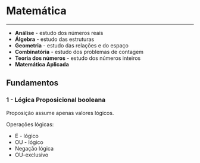 # Matemática

---

*  **Análise** - estudo dos números reais
*  **Álgebra** - estudo das estruturas
*  **Geometria** - estudo das relações e do espaço
*  **Combinatória** - estudo dos problemas de contagem
*  **Teoria dos números** - estudo dos números inteiros 
*  **Matemática Aplicada**

## Fundamentos

### 1 - Lógica Proposicional booleana

Proposição assume apenas valores lógicos.

Operações lógicas:
* E - lógico
* OU - lógico
* Negação lógica
* OU-exclusivo

